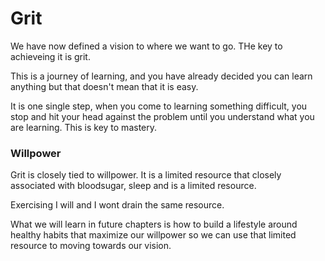 # Grit

We have now defined a vision to where we want to go. THe key to achieveing it is grit.

This is a journey of learning, and you have already decided you can learn anything but that doesn't mean that it is easy.

It is one single step, when you come to learning something difficult, you stop and hit your 
head against the problem until you understand what you are learning. This is key to mastery.

### Willpower

Grit is closely tied to willpower. It is a limited resource that closely
associated with bloodsugar, sleep and is a limited resource.

Exercising I will and I wont drain the same resource.

What we will learn in future chapters is how to build a lifestyle around healthy habits 
that maximize our willpower so we can use that limited resource to moving
towards our vision.

